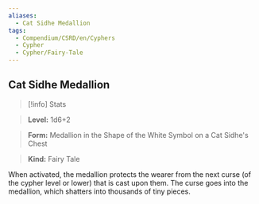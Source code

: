 ```yaml
---
aliases:
  - Cat Sidhe Medallion
tags:
  - Compendium/CSRD/en/Cyphers
  - Cypher
  - Cypher/Fairy-Tale
---
```

  
    
## Cat Sidhe Medallion    
>[!info] Stats    
> **Level:** 1d6+2    
> **Form:** Medallion in the Shape of the White Symbol on a Cat Sidhe's Chest    
> **Kind:** Fairy Tale  
    
When activated, the medallion protects the wearer from the next curse (of the cypher level or lower) that is cast upon them. The curse goes into the medallion, which shatters into thousands of tiny pieces.